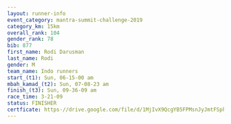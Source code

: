 ```yaml
---
layout: runner-info 
event_category: mantra-summit-challenge-2019 
category_km: 15km 
overall_rank: 104
gender_rank: 78
bib: 877
first_name: Rodi Darusman
last_name: Rodi
gender: M
team_name: Indo runners
start_(t1): Sun, 06-15-00 am
mbah_kamad_(t2): Sun, 07-08-23 am
finish_(t3): Sun, 09-36-09 am
race_time: 3-21-09
status: FINISHER
certficate: https-//drive.google.com/file/d/1MjIvX9QcgYB5FPMsnJyJmtFSpkhD8pkh/view?usp=sharing
---
```

